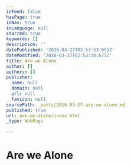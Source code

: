 ```yaml
---
inFeed: false
hasPage: true
inNav: true
inLanguage: null
starred: true
keywords: []
description: ''
datePublished: '2016-03-27T02:53:53.055Z'
dateModified: '2016-03-27T02:53:38.671Z'
title: Are we Alone
author: []
authors: []
publisher:
  name: null
  domain: null
  url: null
  favicon: null
sourcePath: _posts/2016-03-27-are-we-alone.md
published: true
url: are-we-alone/index.html
_type: WebPage

---
```

# Are we Alone